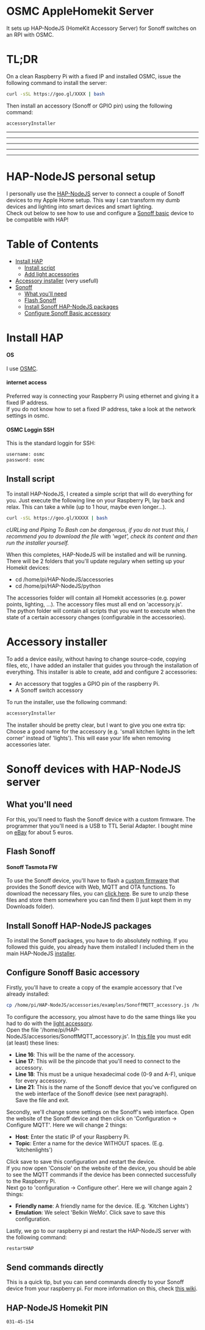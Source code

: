 # OSMC AppleHomekit Server
It sets up HAP-NodeJS (HomeKit Accessory Server) for Sonoff switches on an RPI with OSMC.

# TL;DR
On a clean Raspberry Pi with a fixed IP and installed OSMC, issue the following command to install the server:
```bash
curl -sSL https://goo.gl/XXXX | bash
```
Then install an accessory (Sonoff or GPIO pin) using the following command:
```bash
accessoryInstaller
```

***
***
***
***
***

# HAP-NodeJS personal setup
I personally use the [HAP-NodeJS](https://github.com/KhaosT/HAP-NodeJS) server to connect a couple of Sonoff devices to my Apple Home setup. This way I can transform my dumb devices and lighting into smart devices and smart lighting.  
Check out below to see how to use and configure a [Sonoff basic](https://www.itead.cc/sonoff-wifi-wireless-switch.html) device to be compatible with HAP!


# Table of Contents
- [Install HAP](#install-hap)
    - [Install script](#install-script)
    - [Add light accessories](#add-light-accessories)
- [Accessory installer](#accessory-installer) (very usefull)
- [Sonoff](#sonoff-devices-with-hap-nodejs-server)
    - [What you'll need](#what-youll-need)
    - [Flash Sonoff](#flash-sonoff)
    - [Install Sonoff HAP-NodeJS packages](#install-sonoff-hap-nodejs-packages)
    - [Configure Sonoff Basic accessory](#configure-sonoff-basic-accessory)




# Install HAP
#### OS
I use [OSMC](https://osmc.tv/download/).

#### internet access  
Preferred way is connecting your Raspberry Pi using ethernet and giving it a fixed IP address.  
If you do not know how to set a fixed IP address, take a look at the network settings in osmc.  

#### OSMC Loggin SSH
This is the standard loggin for SSH:  
```bash
username: osmc 
password: osmc
```  

## Install script
To install HAP-NodeJS, I created a simple script that will do everything for you. Just execute the following line on your Raspberry Pi, lay back and relax. This can take a while (up to 1 hour, maybe even longer...).
```bash
curl -sSL https://goo.gl/XXXXX | bash
```
*cURLing and Piping To Bash can be dangerous, if you do not trust this, I recommend you to download the file with 'wget', check its content and then run the installer yourself.*

When this completes, HAP-NodeJS will be installed and will be running. There will be 2 folders that you'll update regulary when setting up your Homekit devices:
- cd /home/pi/HAP-NodeJS/accessories
- cd /home/pi/HAP-NodeJS/python

The accessories folder will contain all Homekit accessories (e.g. power points, lighting, ...). The accessory files must all end on 'accessory.js'.  
The python folder will contain all scripts that you want to execute when the state of a certain accessory changes (configurable in the accessories).

# Accessory installer

To add a device easily, without having to change source-code, copying files, etc, I have added an installer that guides you through the installation of everything. This installer is able to create, add and configure 2 accessories:
- An accessory that toggles a GPIO pin of the raspberry Pi.
- A Sonoff switch accessory

To run the installer, use the following command:
```bash
accessoryInstaller
```

The installer should be pretty clear, but I want to give you one extra tip:  
Choose a good name for the accessory (e.g. 'small kitchen lights in the left corner' instead of 'lights'). This will ease your life when removing accessories later.

# Sonoff devices with HAP-NodeJS server

## What you'll need
For this, you'll need to flash the Sonoff device with a custom firmware. The programmer that you'll need is a USB to TTL Serial Adapter. I bought mine on [eBay](http://www.benl.ebay.be/itm/262812320376?_trksid=p2057872.m2749.l2649&ssPageName=STRK%3AMEBIDX%3AIT) for about 5 euros.

## Flash Sonoff

#### Sonoff Tasmota FW
To use the Sonoff device, you'll have to flash a [custom firmware](https://github.com/arendst/Sonoff-Tasmota) that provides the Sonoff device with Web, MQTT and OTA functions. To download the necessary files, you can [click here](https://github.com/arendst/Sonoff-Tasmota/archive/master.zip). Be sure to unzip these files and store them somewhere you can find them (I just kept them in my Downloads folder).   

## Install Sonoff HAP-NodeJS packages
To install the Sonoff packages, you have to do absolutely nothing. If you followed this guide, you already have them installed! I included them in the main HAP-NodeJS [installer](https://github.com/Kevin-De-Koninck/Apple-Homekit-and-PiHole-server/blob/master/install%20files/installHAP.sh).

## Configure Sonoff Basic accessory
Firstly, you'll have to create a copy of the example accessory that I've already installed:  
```bash
cp /home/pi/HAP-NodeJS/accessories/examples/SonoffMQTT_accessory.js /home/pi/HAP-NodeJS/accessories/SonoffMQTT_accessory.js
```  
To configure the accessory, you almost have to do the same things like you had to do with the [light accessory](#test-installation---pis-onboard-led-as-light-accessory).  
Open the file '/home/pi/HAP-NodeJS/accessories/SonoffMQTT_accessory.js'. In [this file](https://github.com/Kevin-De-Koninck/Apple-Homekit-and-PiHole-server/blob/master/accessories/SonoffMQTT_accessory.js#L16) you must edit (at least) these lines:
- **Line 16**: This will be the name of the accessory.  
- **Line 17**: This will be the pincode that you'll need to connect to the accessory.  
- **Line 18**: This must be a unique hexadecimal code (0-9 and A-F), unique for every accessory.  
- **Line 21**: This is the name of the Sonoff device that you've configured on the web interface of the Sonoff device (see next paragraph).  
Save the file and exit.

Secondly, we'll change some settings on the Sonoff's web interface. Open the website of the Sonoff device and then click on 'Configuration -> Configure MQTT'. Here we will change 2 things:
- **Host**: Enter the static IP of your Raspberry Pi.
- **Topic**: Enter a name for the device WITHOUT spaces. (E.g. 'kitchenlights')  


Click save to save this configuration and restart the device.  
If you now open 'Console' on the website of the device, you should be able to see the MQTT commands if the device has been connected successfully to the Raspberry Pi.  
Next go to 'configuration -> Configure other'. Here we will change again 2 things:
- **Friendly name**: A friendly name for the device. (E.g. 'Kitchen Lights')
- **Emulation**: We select 'Belkin WeMo'.
Click save to save this configuration.  

Lastly, we go to our raspberry pi and restart the HAP-NodeJS server with the following command:
```bash
restartHAP
```  

## Send commands directly
This is a quick tip, but you can send commands directly to your Sonoff device from your raspberry pi. For more information on this, check [this wiki](https://github.com/arendst/Sonoff-Tasmota/wiki/Commands).

## HAP-NodeJS Homekit PIN
`031-45-154`

